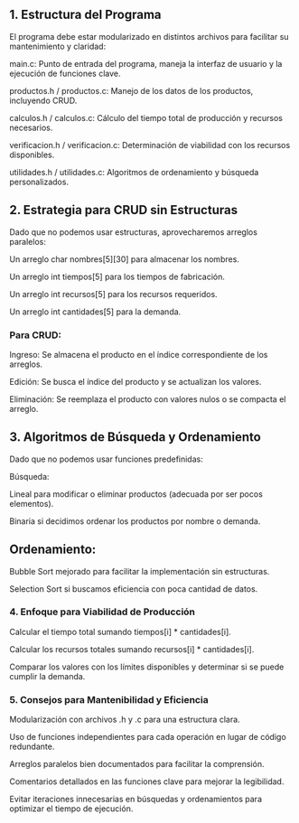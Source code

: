 ## 1. Estructura del Programa
El programa debe estar modularizado en distintos archivos para facilitar su mantenimiento y claridad:

main.c: Punto de entrada del programa, maneja la interfaz de usuario y la ejecución de funciones clave.

productos.h / productos.c: Manejo de los datos de los productos, incluyendo CRUD.

calculos.h / calculos.c: Cálculo del tiempo total de producción y recursos necesarios.

verificacion.h / verificacion.c: Determinación de viabilidad con los recursos disponibles.

utilidades.h / utilidades.c: Algoritmos de ordenamiento y búsqueda personalizados.

## 2. Estrategia para CRUD sin Estructuras
Dado que no podemos usar estructuras, aprovecharemos arreglos paralelos:

Un arreglo char nombres[5][30] para almacenar los nombres.

Un arreglo int tiempos[5] para los tiempos de fabricación.

Un arreglo int recursos[5] para los recursos requeridos.

Un arreglo int cantidades[5] para la demanda.

### Para CRUD:

Ingreso: Se almacena el producto en el índice correspondiente de los arreglos.

Edición: Se busca el índice del producto y se actualizan los valores.

Eliminación: Se reemplaza el producto con valores nulos o se compacta el arreglo.

## 3. Algoritmos de Búsqueda y Ordenamiento
Dado que no podemos usar funciones predefinidas:

Búsqueda:

Lineal para modificar o eliminar productos (adecuada por ser pocos elementos).

Binaria si decidimos ordenar los productos por nombre o demanda.

## Ordenamiento:

Bubble Sort mejorado para facilitar la implementación sin estructuras.

Selection Sort si buscamos eficiencia con poca cantidad de datos.

### 4. Enfoque para Viabilidad de Producción
Calcular el tiempo total sumando tiempos[i] * cantidades[i].

Calcular los recursos totales sumando recursos[i] * cantidades[i].

Comparar los valores con los límites disponibles y determinar si se puede cumplir la demanda.

### 5. Consejos para Mantenibilidad y Eficiencia
Modularización con archivos .h y .c para una estructura clara.

Uso de funciones independientes para cada operación en lugar de código redundante.

Arreglos paralelos bien documentados para facilitar la comprensión.

Comentarios detallados en las funciones clave para mejorar la legibilidad.

Evitar iteraciones innecesarias en búsquedas y ordenamientos para optimizar el tiempo de ejecución.
